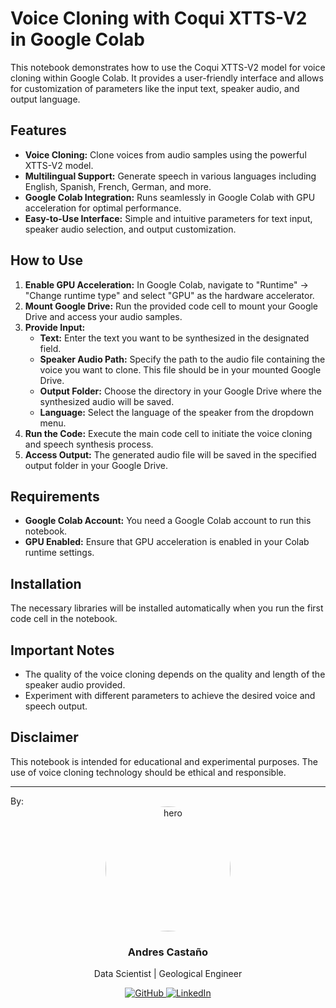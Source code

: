 
# Voice Cloning with Coqui XTTS-V2 in Google Colab

This notebook demonstrates how to use the Coqui XTTS-V2 model for voice cloning within Google Colab. It provides a user-friendly interface and allows for customization of parameters like the input text, speaker audio, and output language.

## Features

* **Voice Cloning:** Clone voices from audio samples using the powerful XTTS-V2 model.
* **Multilingual Support:** Generate speech in various languages including English, Spanish, French, German, and more.
* **Google Colab Integration:** Runs seamlessly in Google Colab with GPU acceleration for optimal performance.
* **Easy-to-Use Interface:** Simple and intuitive parameters for text input, speaker audio selection, and output customization.

## How to Use

1. **Enable GPU Acceleration:** In Google Colab, navigate to "Runtime" -> "Change runtime type" and select "GPU" as the hardware accelerator.
2. **Mount Google Drive:** Run the provided code cell to mount your Google Drive and access your audio samples.
3. **Provide Input:**
   * **Text:** Enter the text you want to be synthesized in the designated field.
   * **Speaker Audio Path:** Specify the path to the audio file containing the voice you want to clone. This file should be in your mounted Google Drive.
   * **Output Folder:** Choose the directory in your Google Drive where the synthesized audio will be saved.
   * **Language:** Select the language of the speaker from the dropdown menu.
4. **Run the Code:** Execute the main code cell to initiate the voice cloning and speech synthesis process.
5. **Access Output:** The generated audio file will be saved in the specified output folder in your Google Drive.

## Requirements

* **Google Colab Account:** You need a Google Colab account to run this notebook.
* **GPU Enabled:** Ensure that GPU acceleration is enabled in your Colab runtime settings.

## Installation

The necessary libraries will be installed automatically when you run the first code cell in the notebook.

## Important Notes

* The quality of the voice cloning depends on the quality and length of the speaker audio provided.
* Experiment with different parameters to achieve the desired voice and speech output.

## Disclaimer

This notebook is intended for educational and experimental purposes. The use of voice cloning technology should be ethical and responsible.


<hr>  
By:
<div align="center">
    <img src="https://i.ibb.co/DVCbGKp/1694197931620-e-1700697600-v-beta-t-V9i-TOhf-Pk-Vf-Bh4-QQxt-QPBVvs-Uyi-c-Emms-Qlh9d-C8p-UA.jpg" alt="hero" style="width: 200px; height: auto; border-radius: 50%;">
    <h3>Andres Castaño</h3>
    <p>Data Scientist | Geological Engineer</p>
    <a href="https://github.com/FeRsOmBrA" target="_blank">
        <img alt="GitHub" src="https://img.shields.io/badge/-GitHub-181717?style=for-the-badge&logo=github" />
    </a>
    <a href="https://www.linkedin.com/in/ferney-castano/" target="_blank">
        <img alt="LinkedIn" src="https://img.shields.io/badge/-LinkedIn-0077B5?style=for-the-badge&logo=linkedin" />
    </a>
</div>
